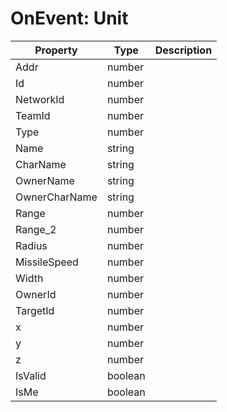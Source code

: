 # OnEvent: Unit

Property | Type | Description
--------- | ------- | -----------
Addr | number |
Id | number |
NetworkId | number |
TeamId | number |
Type | number |
Name | string |
CharName | string |
OwnerName | string |	
OwnerCharName |	string |	
Range  | number |			
Range_2	 | number |		
Radius  | number |			
MissileSpeed  |	number |		
Width  | number |		
OwnerId	 | number |		
TargetId  | number |			
x  | number |
y  | number |
z  | number |
IsValid  | boolean |
IsMe  | boolean |